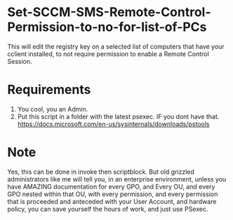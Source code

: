 # Set-SCCM-SMS-Remote-Control-Permission-to-no-for-list-of-PCs
This will edit the registry key on a selected list of computers that have your cclient installed, to not require permission to enable a Remote Control Session. 

# Requirements
1. You cool, you an Admin.
2. Put this script in a folder with the latest psexec. IF you dont have that. 
https://docs.microsoft.com/en-us/sysinternals/downloads/pstools

# Note
Yes, this can be done in invoke then scriptblock. But old grizzled administrators like me will tell you, in an enterprise environment, unless you have AMAZING documentation for every GPO, and Every OU, and every GPO nested within that OU, with every permission, and every permission that is proceeded and anteceded with your User Account, and hardware policy,  you can save yourself the hours of work, and just use PSexec. 
